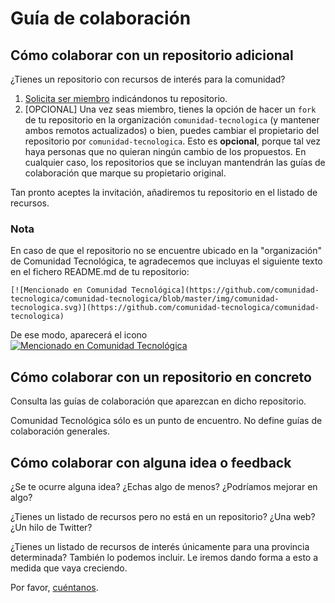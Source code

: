 # Guía de colaboración

## Cómo colaborar con un repositorio adicional

¿Tienes un repositorio con recursos de interés para la comunidad?

1. [Solicita ser miembro](https://github.com/comunidad-tecnologica/comunidad-tecnologica/issues/new?labels=&template=plantilla-para-solicitar-ser-miembro.md&title=) indicándonos tu repositorio.
2. [OPCIONAL] Una vez seas miembro, tienes la opción de hacer un `fork` de tu repositorio en la organización `comunidad-tecnologica` (y mantener ambos remotos actualizados) o bien, puedes cambiar el propietario del repositorio por `comunidad-tecnologica`. Esto es **opcional**, porque tal vez haya personas que no quieran ningún cambio de los propuestos. En cualquier caso, los repositorios que se incluyan mantendrán las guías de colaboración que marque su propietario original.

Tan pronto aceptes la invitación, añadiremos tu repositorio en el listado de recursos.

### Nota

En caso de que el repositorio no se encuentre ubicado en la "organización" de Comunidad Tecnológica, te agradecemos que incluyas el siguiente texto en el fichero README.md de tu repositorio:

```
[![Mencionado en Comunidad Tecnológica](https://github.com/comunidad-tecnologica/comunidad-tecnologica/blob/master/img/comunidad-tecnologica.svg)](https://github.com/comunidad-tecnologica/comunidad-tecnologica)
```

De ese modo, aparecerá el icono [![Mencionado en Comunidad Tecnológica](https://github.com/comunidad-tecnologica/comunidad-tecnologica/blob/master/img/comunidad-tecnologica.svg)](https://github.com/comunidad-tecnologica/comunidad-tecnologica)

## Cómo colaborar con un repositorio en concreto

Consulta las guías de colaboración que aparezcan en dicho repositorio.

Comunidad Tecnológica sólo es un punto de encuentro. No define guías de colaboración generales.

## Cómo colaborar con alguna idea o feedback

¿Se te ocurre alguna idea? ¿Echas algo de menos? ¿Podríamos mejorar en algo?

¿Tienes un listado de recursos pero no está en un repositorio? ¿Una web? ¿Un hilo de Twitter?

¿Tienes un listado de recursos de interés únicamente para una provincia determinada? También lo podemos incluir. Le iremos dando forma a esto a medida que vaya creciendo.

Por favor, [cuéntanos](https://github.com/comunidad-tecnologica/comunidad-tecnologica/issues/new).
